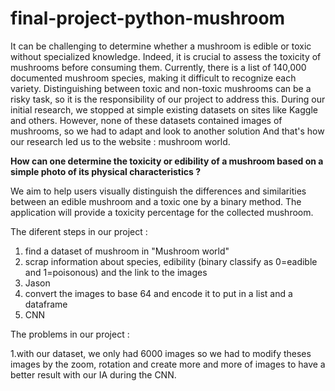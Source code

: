 # final-project-python-mushroom

It can be challenging to determine whether a mushroom is edible or toxic without specialized knowledge. Indeed, it is crucial to assess the toxicity of mushrooms before consuming them.
Currently, there is a list of 140,000 documented mushroom species, making it difficult to recognize each variety. Distinguishing between toxic and non-toxic mushrooms can be a risky task, so it is 
the responsibility of our project to address this. During our initial research, we stopped at simple existing datasets on sites like Kaggle and others. However, none of these datasets contained images of mushrooms, 
so we had to adapt and look to another solution And that's how our research led us to the website : mushroom world.

**How can one determine the toxicity or edibility of a mushroom based on a simple photo of its physical characteristics ?**

We aim to help users visually distinguish the differences and similarities between an edible mushroom and a toxic one by a binary method. 
The application will provide a toxicity percentage for the collected mushroom.

The diferent steps in our project : 

1. find a dataset of mushroom in "Mushroom world"
2. scrap information about species, edibility (binary classify as 0=eadible and 1=poisonous) and the link to the images
3. Jason
4. convert the images to base 64 and encode it to put in a list and a dataframe
5. CNN

The problems in our project :

1.with our dataset, we only had 6000 images so we had to modify theses images by the zoom, rotation and create more and more of images to have a better result with our IA during the CNN. 
